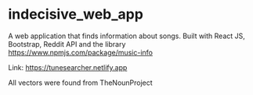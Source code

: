 # indecisive_web_app
A web application that finds information about songs. Built with React JS, Bootstrap, Reddit API and the library https://www.npmjs.com/package/music-info

Link: https://tunesearcher.netlify.app

All vectors were found from TheNounProject
